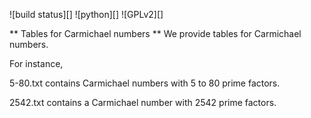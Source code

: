 ![build status][]
![python][]
![GPLv2][]

** Tables for Carmichael numbers **
We provide tables for Carmichael numbers.

For instance,

5-80.txt contains Carmichael numbers with 5 to 80 prime factors.

2542.txt contains a Carmichael number with 2542 prime factors.

